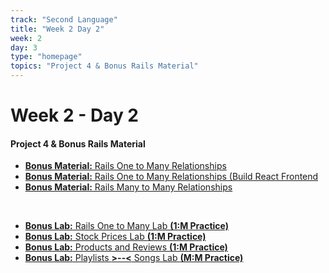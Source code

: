 ```yaml
---
track: "Second Language"
title: "Week 2 Day 2"
week: 2
day: 3
type: "homepage"
topics: "Project 4 & Bonus Rails Material"
---
```



# Week 2 - Day 2

#### Project 4 & Bonus Rails Material

- [**Bonus Material:** Rails One to Many Relationships](/second-language/week-2/day-3/lecture-materials/rails-one-to-many)
- [**Bonus Material:** Rails One to Many Relationships (Build React Frontend](/second-language/week-2/day-3/lecture-materials/one-to-many-frontend)
- [**Bonus Material:** Rails Many to Many Relationships](/second-language/week-2/day-3/lecture-materials/rails-many-to-many)

<br>

- [**Bonus Lab:** Rails One to Many Lab **(1:M Practice)**](/second-language/week-2/day-3/labs/rails-one-to-many-lab)
- [**Bonus Lab:** Stock Prices Lab **(1:M Practice)**](/second-language/week-2/day-3/labs/stock-prices-lab)
- [**Bonus Lab:** Products and Reviews **(1:M Practice)**](/second-language/week-2/day-3/labs/products-and-reviews-lab)
- [**Bonus Lab:** Playlists **>--<** Songs Lab **(M:M Practice)**](/second-language/week-2/day-3/lecture-materials/rails-many-to-many#another-example---playlists-and-songs)


<!-- 

<hr>

#### Lesson Recordings

- [**One to Many Relationships with Rails (React Frontend)**]()

-->
